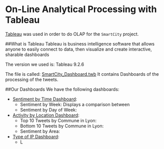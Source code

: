 # On-Line Analytical Processing with Tableau

[Tableau](http://get.tableau.com/campaign/business-intelligence.html) was used in order to do OLAP for the `SmartCity` project.

##What is Tableau
Tableau is business intelligence software that allows anyone to easily connect to data, then visualize and create interactive, sharable dashboards

The version we used is:
Tableau 9.2.6

The file is called:
[SmartCity_Dashboard.twb](https://github.com/DMKM1517/SmartCity/blob/master/Tableau/SmartCity_Dashboard.twb)
It contains Dashboards of the processing of the tweets.

##Our Dashboards
We have the following dashboards:

- [Sentiment by Time Dashboard](https://public.tableau.com/profile/saul.garcia#!/vizhome/SentimentbyTime/SentimentbyTimeDashboard): 
  + Sentiment by Week: Displays a comparison between 
  + Sentiment by Day of Week:
- [Activity by Location Dashboard](https://public.tableau.com/profile/saul.garcia#!/vizhome/ActivitybyLocation/ActivitybyLocationDashboard):
  + Top 10 Tweets by Commune in Lyon:
  + Bottom 10 Tweets by Commune in Lyon:
  + Sentiment by Area:
- [Type of IP Dashboard](https://public.tableau.com/profile/saul.garcia#!/vizhome/InterestPoints/TypeofIPDashboard):
  + L
